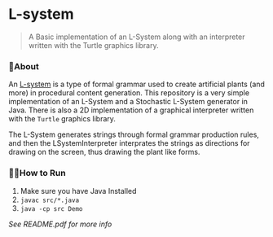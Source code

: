 # L-system
> A Basic implementation of an L-System along with an interpreter written with the Turtle graphics library.

### 📓About
An [L-system](https://en.wikipedia.org/wiki/L-system) is a type of formal grammar used to create artificial plants (and more) in procedural content generation. This repository is a very simple implementation of an L-System and a Stochastic L-System generator in Java. There is also a 2D implementation of a graphical interpreter written with the `Turtle` graphics library.

The L-System generates strings through formal grammar production rules, and then the LSystemInterpreter interprates the strings as directions for drawing on the screen, thus drawing the plant like forms.

### 👩‍💻How to Run
1. Make sure you have Java Installed
2. `javac src/*.java`
3. `java -cp src Demo`

_See README.pdf for more info_
